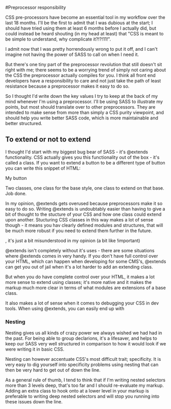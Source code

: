 #Preprocessor responsibility

CSS pre-processors have become an essential tool in my workflow over the last 18 months.  I'll be the first to admit that I was dubious at the start; I should have tried using them at least 6 months before I actually did, but could instead be heard shouting (in my head at least) that "CSS is meant to be simple to understand, why complicate it?!?!11!".

I admit now that I was pretty horrendously wrong to put it off, and I can't imagine not having the power of SASS to call on when I need it.

But there's one tiny part of the preprocessor revolution that still doesn't sit right with me; there seems to be a worrying trend of simply not caring about the CSS the preprocessor actually compiles for you.  I think all front end developers have a responsibility to care and not just take the path of least resistance because a preprocessor makes it easy to do so.

So I thought I'd write down the key values I try to keep at the back of my mind whenever I'm using a preprocessor.  I'll be using SASS to illustrate my points, but most should translate over to other preprocessors.  They are intended to make sense from more than simply a CSS purity viewpoint, and should help you write better SASS code, which is more maintainable and better structured.


## To extend or not to extend

I thought I'd start with my biggest bug bear of SASS - it's @extends functionality.  CSS actually gives you this functionality out of the box - it's called a class.  If you want to extend a button to be a different type of button you can write this snippet of HTML:

<a class="btn btn-dummy">My button</a>

Two classes, one class for the base style, one class to extend on that base.  Job done.

In my opinion, @extends gets overused because preprocessors make it so easy to do so.  Writing @extends is undoubtably easier than having to give a bit of thought to the stucture of your CSS and how one class could extend upon another.  Stucturing CSS classes in this way makes a lot of sense though - it means you hav clearly defined modules and structures, that will be much more robust if you need to extend them further in the future.

, it's just a bit misunderstood in my opinion (a bit like !important)

@extends isn't completely without it's uses - there are some situations where @extends comes in very handy.  If you don't have full control over your HTML, which can happen when developing for some CMS's, @extends can get you out of jail when it's a lot harder to add an extending class.

But when you do have complete control over your HTML, it makes a lot more sense to extend using classes; it's more native and it makes the markup much more clear in terms of what modules are extensions of a base class.

It also makes a lot of sense when it comes to debugging your CSS in dev tools.  When using @extends, you can easily end up with  

### Nesting

Nesting gives us all kinds of crazy power we always wished we had had in the past.  For being able to group declarions, it's a lifesaver, and helps to keep our SASS very well structured in comparison to how it would look if we were writing it in basic CSS.

Nesting can however accentuate CSS's most difficult trait; specificity. It is very easy to dig yourself into specificity problems using nesting that can then be very hard to get out of down the line.

As a general rule of thumb, I tend to think that if I'm writing nested selectors more than 3 levels deep, that's too far and I should re-evaluate my markup.  Adding an extra class to hook onto at a lower level in your markup is preferable to writing deep nested selectors and will stop you running into these issues down the line.

